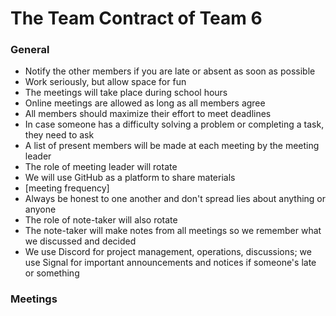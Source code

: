 # The **Team Contract** of Team 6

### General
- Notify the other members if you are late or absent as soon as possible
- Work seriously, but allow space for fun
- The meetings will take place during school hours
- Online meetings are allowed as long as all members agree
- All members should maximize their effort to meet deadlines
- In case someone has a difficulty solving a problem or completing a task, they need to ask
- A list of present members will be made at each meeting by the meeting leader
- The role of meeting leader will rotate
- We will use GitHub as a platform to share materials
- [meeting frequency]
- Always be honest to one another and don't spread lies about anything or anyone
- The role of note-taker will also rotate
- The note-taker will make notes from all meetings so we remember what we discussed and decided
- We use Discord for project management, operations, discussions; we use Signal for important announcements and notices if someone's late or something

### Meetings

### 
